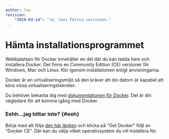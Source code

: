 ```yaml
---
author: lew
revision:
    "2019-03-14": "(A, lew) Första versionen."
...
```

Hämta installationsprogrammet
=======================

Webbplatsen för Docker innehåller en del där du kan ladda hem och installera Docker. Det finns en Community Edition (CE) versioner för Windows, Mac och Linux. Kör igenom installationen enligt anvisningarna.

Docker är en virtualiseringsmiljö så den kräver att din datorn är kapabel att köra vissa virtualiseringstekniker.

Du behöver bekanta dig med [dokumentationen för Docker](https://docs.docker.com/). Det är din vägledare för att komma igång med Docker.



### Eehh...jag hittar inte? {#eeh}

Börja med att följa [den här länken](https://docs.docker.com/) och klicka på "Get Docker" följt av "Docker CE". Där kan du välja vilket operativsystem du vill installera för.
